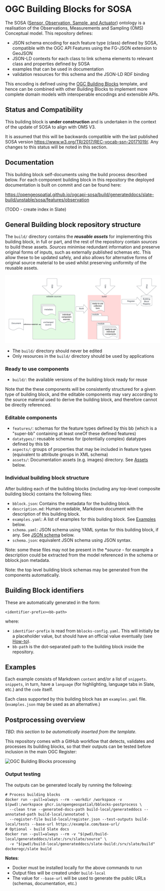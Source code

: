# OGC Building Blocks for SOSA 


The SOSA ([Sensor, Observation, Sample, and Actuator](https://www.w3.org/TR/vocab-ssn/)) ontology  is a realisation of the 
 Observations, Measurements and Sampling (OMS) Conceptual model. This repository defines:
 *  JSON schema encoding for each feature type (class) defined by SOSA, compatible with the OGC API Features using the FG-JSON extension to GeoJSON
 * JSON-LD contexts for each class to link schema elements to relevant class and properties defined by SOSA
 * examples that can be used in documentation
 * validation resources  for this schema and the JSON-LD RDF binding

 This encoding is defined using the [OGC Building Blocks](https://opengeospatial.github.io/bblocks) template, and hence can be combined with other Building Blocks to implement more complete domain models with interoperable encodings and extensible APIs.

## Status and Compatibility

This building block is __under construction__ and is undertaken in the context of the update of SOSA to align with OMS V3.

It is assumed that this will be backwards compatible with the last published SOSA version https://www.w3.org/TR/2017/REC-vocab-ssn-20171019/. Any changes to this status will be noted in this section.

## Documentation

This building block self-documents using the build process described below.  For each component building block in this repository the
deployed documentation is built on commit and can be found here: 

https://opengeospatial.github.io/ogcapi-sosa/build/generateddocs/slate-build/unstable/sosa/features/observation

(TODO - create index in Slate)

## General Building block repository structure


The `build/` directory contains the **_reusable assets_** for implementing this building block, in full or part, and the rest of the repository contain *sources* to build these assets.  *Sources* minimise redundant information and preserve original forms of inputs, such as externally published schemas etc.  This allow these to be updated safely, and also allows for alternative forms of original source material to be used whilst preserving uniformity of the reusable assets.

![Usage](usage.png)


*  The `build/` directory should never be edited
*  Only resources in the `build/` directory should be used by applications

### Ready to use components

- `build/`: the available versions of the building block ready for reuse

Note that the these components will be consistently structured for a given type of building block, and the editable components may vary according to the source material used to derive the building block, and therefore cannot be directly referenced.

### Editable components

- `features/`: schemas for the feature types defined by this bb (which is a "super-bb" containing at least oneOf these defined features)
- `datatypes/`: reusable schemas for (potentially complex) datatypes defined by this bb
- `aspects/`: groups of properties that may be included in feature types (equivalent to attribute groups in XML schema)
- `assets/`: Documentation assets (e.g. images) directory. See [Assets](#assets) below.


### Individual building block structure

After building each of the building blocks (including any top-level composite building block) contains the following files:

- `bblock.json`: Contains the metadata for the building block. 
- `description.md`: Human-readable, Markdown document with the description of this building block.
- `examples.yaml`: A list of examples for this building block. See [Examples](#examples) below.
- `schema.yaml`: JSON schema using YAML syntax for this building block, if any. See [JSON schema](#json-schema) below.
- `schema.json`: equivalent JSON schema using JSON syntax. 

Note: some these files may not be present in the **source* - for example a description could be extracted from the model referenced in the schema or bblock.json metadata.

Note: the top level building block schemas may be generated from the components automatically.


## Building Block identifiers

These are automatically generated in the form:

```
<identifier-prefix><bb-path>
```

where:

- `identifier-prefix` is read from `bblocks-config.yaml`. This will initially be a placeholder value,
  but should have an official value eventually (see [How-to](#how-to)).
- `bb-path` is the dot-separated path to the building block inside the repository.
 
## Examples

Each example consists of Markdown `content` and/or a list of `snippets`. `snippets`, in turn,
have a `language` (for highlighting, language tabs in Slate, etc.) and the `code` itself. 

Each class supported by this building block has an
`examples.yaml` file.  (`examples.json` may be used as an alternative.)


## Postprocessing overview

*TBD: this section to be automatically inserted from the template.*

This repository comes with a GitHub workflow that detects, validates and processes its building blocks,
so that their outputs can be tested before inclusion in the main OGC Register:

![OGC Building Blocks processing](https://raw.githubusercontent.com/opengeospatial/bblocks-postprocess/master/process.png)

### Output testing

The outputs can be generated locally by running the following:

```shell
# Process building blocks
docker run --pull=always --rm --workdir /workspace -v $(pwd):/workspace ghcr.io/opengeospatial/bblocks-postprocess \
  --clean true --generated-docs-path build-local/generateddocs --annotated-path build-local/annotated \
  --register-file build-local/register.json --test-outputs build-local/tests --base-url https://example.com/base-url/ 
# Optional - build Slate docs
docker run --pull=always --rm -v "$(pwd)/build-local/generateddocs/slate:/srv/slate/source" \
  -v "$(pwd)/build-local/generateddocs/slate-build:/srv/slate/build" dockerogc/slate build
```

**Notes**:
  * Docker must be installed locally for the above commands to run
  * Output files will be created under `build-local`
  * The value for `--base-url` will be used to generate the public URLs (schemas, documentation, etc.)

